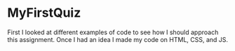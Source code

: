 # MyFirstQuiz
First I looked at different examples of code to see how I should approach this assignment.
Once I had an idea I made my code on HTML, CSS, and JS.
